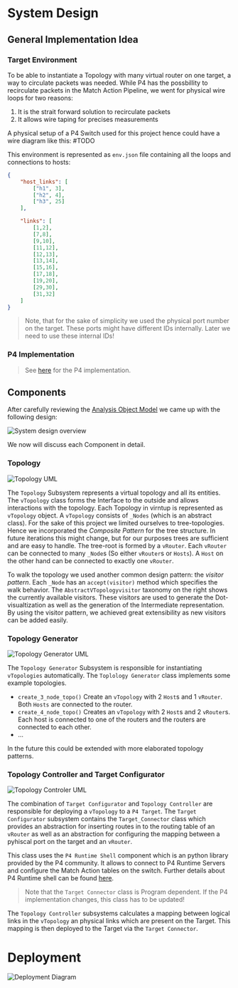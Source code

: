 # System Design 

## General Implementation Idea 

### Target Environment
To be able to instantiate a Topology with many virtual router on one target, a way to circulate packets was needed. While P4 has the possbillity to recirculate packets in the Match Action Pipeline, we went for physical wire loops for two reasons: 
  1. It is the strait forward solution to recirculate packets 
  2. It allows wire taping for precises measurements

A physical setup of a P4 Switch used for this project hence could have a wire diagram like this: 
 #TODO

This environment is represented as `env.json` file containing all the loops and connections to hosts: 

```json 
{
    "host_links": [
        ["h1", 3],
        ["h2", 4],
        ["h3", 25]
    ],

    "links": [
        [1,2], 
        [7,8], 
        [9,10], 
        [11,12], 
        [12,13], 
        [13,14], 
        [15,16], 
        [17,18], 
        [19,20], 
        [29,30], 
        [31,32] 
    ]
}
```
> Note, that for the sake of simplicity we used the physical port number on the target. These ports might have different IDs internally. Later we need to use these internal IDs!

### P4 Implementation
> See [here](https://github.com/Mtze/virntup_4) for the P4 implementation. 

## Components 
After carefully reviewing the [Analysis Object Model](analysis.md#analysis-object-model) we came up with the following design: 

![System design overview](img/SD.png)

We now will discuss each Component in detail. 

### Topology
![Topology UML](img/SD_topology.png)

The `Topology` Subsystem represents a virtual topology and all its entities. The `vTopology` class forms the Interface to the outside and allows interactions with the topology.
Each Topology in virntup is represented as `vTopology` object. A `vTopology` consists of `_Nodes` (which is an abstract class). 
For the sake of this project we limited ourselves to tree-topologies. Hence we incorporated the _Composite Pattern_ for the tree structure. 
In future iterations this might change, but for our purposes trees are sufficient and are easy to handle. 
The tree-root is formed by a `vRouter`. Each `vRouter` can be connected to many `_Node`s (So either `vRouter`s or `Hosts`). A `Host` on the other hand can be connected to exactly one `vRouter`. 

To walk the topology we used another common design pattern: the _visitor pattern_. Each `_Node` has an `accept(visitor)` method which specifies the walk behavior. 
The `AbstractVTopologyvisitor` taxonomy on the right shows the currently available visitors. These visitors are used to generate the Dot-visualtization as well as the generation of the Intermediate representation. 
By using the visitor pattern, we achieved great extensibility as new visitors can be added easily. 


### Topology Generator

![Topology Generator UML](img/SD_topology_generator.png)

The `Topology Generator` Subsystem is responsible for instantiating `vTopologies` automatically. The `Toplology Generator` class implements some example topologies. 
- `create_3_node_topo()` Create an `vTopology` with 2 `Host`s and 1 `vRouter`. Both `Hosts` are connected to the router.
- `create_4_node_topo()` Creates an `vTopology` with 2 `Host`s and 2 `vRouter`s. Each host is connected to one of the routers and the routers are connected to each other. 
- ...

In the future this could be extended with more elaborated topology patterns. 

### Topology Controller and Target Configurator

![Topology Controler UML](img/SD_topo_controller_target_configurator.png)

The combination of `Target Configurator` and `Topology Controller` are responsible for deploying a `vTopology` to a `P4 Target`. 
The `Target Configurator` subsystem contains the `Target_Connector` class which provides an abstraction for inserting routes in to the routing table of an `vRouter` as well as an abstraction for configuring the mapping between a pyhiscal port on the target and an `vRouter`.

This class uses the `P4 Runtime Shell` component which is an python library provided by the P4 community. 
It allows to connect to P4 Runtime Servers and configure the Match Action tables on the switch. 
Further details about P4 Runtime shell can be found [here](https://github.com/p4lang/p4runtime-shell).

> Note that the `Target Connector` class is Program dependent. If the P4 implementation changes, this class has to be updated! 

The `Topology Controller` subsystems calculates a mapping between logical links in the `vTopology` an physical links which are present on the Target.
This mapping is then deployed to the Target via the `Target Connector`. 


# Deployment 

![Deployment Diagram](img/SD_Deployment.png)
